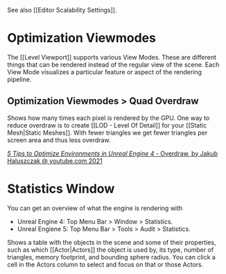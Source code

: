 See also [[Editor Scalability Settings]].


# Optimization Viewmodes

The [[Level Viewport]] supports various View Modes.
These are different things that can be rendered instead of the regular view of the scene.
Each View Mode visualizes a particular feature or aspect of the rendering pipeline.


## Optimization Viewmodes > Quad Overdraw

Shows how many times each pixel is rendered by the GPU.
One way to reduce overdraw is to create [[LOD - Level Of Detail]] for your [[Static Mesh|Static Meshes]].
With fewer triangles we get fewer triangles per screen area and thus less overdraw.

[_5 Tips to Optimize Environments in Unreal Engine 4_ - Overdraw, by Jakub Haluszczak @ youtube.com 2021](https://youtu.be/gZkKcaF4Ifk?t=74)

# Statistics Window

You can get an overview of what the engine is rendering with
- Unreal Engine 4: Top Menu Bar > Window > Statistics.
- Unreal Engiene 5: Top Menu Bar > Tools > Audit > Statistics.

Shows a table with the objects in the scene and some of their properties, such as which [[Actor|Actors]] the object is used by, its type, number of triangles, memory footprint, and bounding sphere radius.
You can click a cell in the Actors column to select and focus on that or those Actors.

